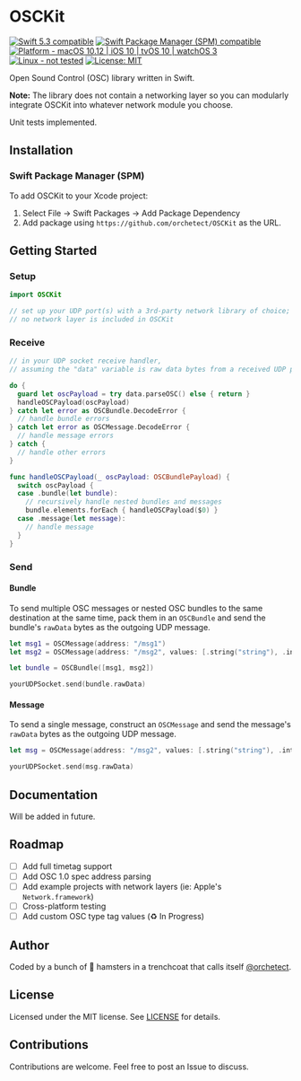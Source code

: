 # OSCKit

<p>
<a href="https://developer.apple.com/swift">
<img src="https://img.shields.io/badge/Swift%205.3-compatible-orange.svg?style=flat"
	 alt="Swift 5.3 compatible" /></a>
<a href="#installation">
<img src="https://img.shields.io/badge/SPM-compatible-orange.svg?style=flat"
	 alt="Swift Package Manager (SPM) compatible" /></a>
<a href="https://developer.apple.com/swift">
<img src="https://img.shields.io/badge/platform-macOS%2010.12%20|%20iOS%2010%20|%20tvOS%2010%20|%20watchOS%203-green.svg?style=flat"
	 alt="Platform - macOS 10.12 | iOS 10 | tvOS 10 | watchOS 3" /></a>
<a href="#contributions">
<img src="https://img.shields.io/badge/Linux-not%20tested-black.svg?style=flat"
	 alt="Linux - not tested" /></a>
<a href="https://github.com/orchetect/OSCKit/blob/main/LICENSE">
<img src="http://img.shields.io/badge/license-MIT-blue.svg?style=flat"
	 alt="License: MIT" /></a>

Open Sound Control (OSC) library written in Swift.

**Note:** The library does not contain a networking layer so you can modularly integrate OSCKit into whatever network module you choose.

Unit tests implemented.

## Installation

### Swift Package Manager (SPM)

To add OSCKit to your Xcode project:

1. Select File → Swift Packages → Add Package Dependency
2. Add package using  `https://github.com/orchetect/OSCKit` as the URL.

## Getting Started

### Setup

```swift
import OSCKit

// set up your UDP port(s) with a 3rd-party network library of choice;
// no network layer is included in OSCKit
```

### Receive

```swift
// in your UDP socket receive handler,
// assuming the "data" variable is raw data bytes from a received UDP packet:

do {
  guard let oscPayload = try data.parseOSC() else { return }
  handleOSCPayload(oscPayload)
} catch let error as OSCBundle.DecodeError {
  // handle bundle errors
} catch let error as OSCMessage.DecodeError {
  // handle message errors
} catch {
  // handle other errors
}

func handleOSCPayload(_ oscPayload: OSCBundlePayload) {
  switch oscPayload {
  case .bundle(let bundle):
    // recursively handle nested bundles and messages
    bundle.elements.forEach { handleOSCPayload($0) }
  case .message(let message):
    // handle message
  }
}
```

### Send

#### Bundle

To send multiple OSC messages or nested OSC bundles to the same destination at the same time, pack them in an `OSCBundle` and send the bundle's `rawData` bytes as the outgoing UDP message.

```swift
let msg1 = OSCMessage(address: "/msg1")
let msg2 = OSCMessage(address: "/msg2", values: [.string("string"), .int32(123)])

let bundle = OSCBundle([msg1, msg2])

yourUDPSocket.send(bundle.rawData)
```

#### Message

To send a single message, construct an `OSCMessage` and send the message's `rawData` bytes as the outgoing UDP message.

```swift
let msg = OSCMessage(address: "/msg2", values: [.string("string"), .int32(123)])

yourUDPSocket.send(msg.rawData)
```

## Documentation

Will be added in future.

## Roadmap

- [ ] Add full timetag support
- [ ] Add OSC 1.0 spec address parsing
- [ ] Add example projects with network layers (ie: Apple's `Network.framework`)
- [ ] Cross-platform testing
- [ ] Add custom OSC type tag values (♻️ In Progress)

## Author

Coded by a bunch of 🐹 hamsters in a trenchcoat that calls itself [@orchetect](https://github.com/orchetect).

## License

Licensed under the MIT license. See [LICENSE](https://github.com/orchetect/OSCKit/blob/master/LICENSE) for details.

## Contributions

Contributions are welcome. Feel free to post an Issue to discuss.
